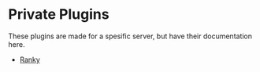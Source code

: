 # Private Plugins

These plugins are made for a spesific server, but have their documentation here.

* [Ranky](ranky)